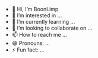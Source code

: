 - 👋 Hi, I’m BoonLimp
- 👀 I’m interested in ...
- 🌱 I’m currently learning ...
- 💞️ I’m looking to collaborate on ...
- 📫 How to reach me ...
- 😄 Pronouns: ...
- ⚡ Fun fact: ...

<!---
BoonLimp/BoonLimp is a ✨ special ✨ repository because its `README.md` (this file) appears on your GitHub profile.
You can click the Preview link to take a look at your changes.
--->
